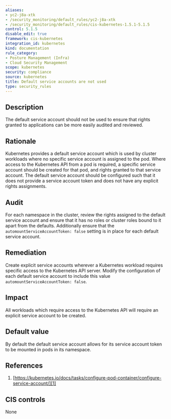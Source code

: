 ```yaml
---
aliases:
- yc2-j8a-xtk
- /security_monitoring/default_rules/yc2-j8a-xtk
- /security_monitoring/default_rules/cis-kubernetes-1.5.1-5.1.5
control: 5.1.5
disable_edit: true
framework: cis-kubernetes
integration_id: kubernetes
kind: documentation
rule_category:
- Posture Management (Infra)
- Cloud Security Management
scope: kubernetes
security: compliance
source: kubernetes
title: Default service accounts are not used
type: security_rules
---
```


## Description

The default service account should not be used to ensure that rights granted to applications can be more easily audited and reviewed.

## Rationale

Kubernetes provides a default service account which is used by cluster workloads where no specific service account is assigned to the pod. Where access to the Kubernetes API from a pod is required, a specific service account should be created for that pod, and rights granted to that service account. The default service account should be configured such that it does not provide a service account token and does not have any explicit rights assignments.

## Audit

For each namespace in the cluster, review the rights assigned to the default service account and ensure that it has no roles or cluster roles bound to it apart from the defaults. Additionally ensure that the `automountServiceAccountToken: false` setting is in place for each default service account.

## Remediation

Create explicit service accounts wherever a Kubernetes workload requires specific access to the Kubernetes API server. Modify the configuration of each default service account to include this value `automountServiceAccountToken: false`.

## Impact

All workloads which require access to the Kubernetes API will require an explicit service account to be created.

## Default value

By default the default service account allows for its service account token to be mounted in pods in its namespace.

## References

1. [https://kubernetes.io/docs/tasks/configure-pod-container/configure-service-account/][1]

## CIS controls

None

[1]: https://kubernetes.io/docs/tasks/configure-pod-container/configure-service-account/
